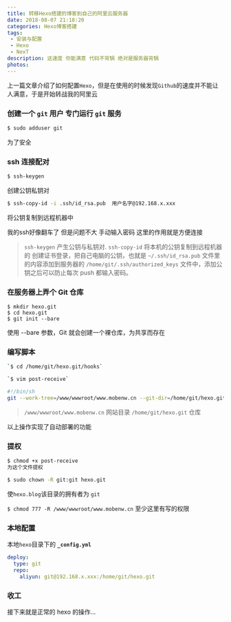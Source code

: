```yaml
---
title: 转移Hexo搭建的博客到自己的阿里云服务器
date: 2018-08-07 21:18:20
categories: Hexo博客搭建
tags:
 - 安装与配置
 - Hexo
 - NexT
description: 这速度 你能满意 代码不背锅 绝对是服务器背锅
photos:
---
```


上一篇文章介绍了如何配置`Hexo`，但是在使用的时候发现`Github`的速度并不能让人满意，于是开始转战我的阿里云

### 创建一个 `git` 用户 专门运行 `git` 服务

```Bash
$ sudo adduser git
```
为了安全

### ssh 连接配对

```Bash
$ ssh-keygen
```
创建公钥私钥对
```Bash
$ ssh-copy-id -i .ssh/id_rsa.pub  用户名字@192.168.x.xxx
```
将公钥复制到远程机器中


我的ssh好像翻车了 但是问题不大 手动输入密码
这里的作用就是方便连接

>`ssh-keygen`  产生公钥与私钥对. 
>`ssh-copy-id` 将本机的公钥复制到远程机器的
>创建证书登录，把自己电脑的公钥，也就是 `~/.ssh/id_rsa.pub` 文件里的内容添加到服务器的 `/home/git/.ssh/authorized_keys` 文件中，添加公钥之后可以防止每次 push 都输入密码。

### 在服务器上弄个 Git 仓库

```
$ mkdir hexo.git
$ cd hexo.git
$ git init --bare
```
使用 --bare 参数，Git 就会创建一个裸仓库，为共享而存在

### 编写脚本
```Bash
`$ cd /home/git/hexo.git/hooks`
```

```Bash
`$ vim post-receive`
```

```Bash
#!/bin/sh
git --work-tree=/www/wwwroot/www.mobenw.cn --git-dir=/home/git/hexo.git checkout -f
```
>`/www/wwwroot/www.mobenw.cn` 网站目录
>`/home/git/hexo.git` 仓库

以上操作实现了自动部署的功能

### 提权
```Bash
$ chmod +x post-receive
为这个文件提权
```
```Bash
$ sudo chown -R git:git hexo.git
```
使`hexo.blog`该目录的拥有者为 `git`

`$ chmod 777 -R /www/wwwroot/www.mobenw.cn`
至少这里有写的权限

### 本地配置
本地`hexo`目录下的
**`_config.yml`**
```yml
deploy:
  type: git
  repo: 
    aliyun: git@192.168.x.xxx:/home/git/hexo.git
```

### 收工

接下来就是正常的 hexo 的操作...
